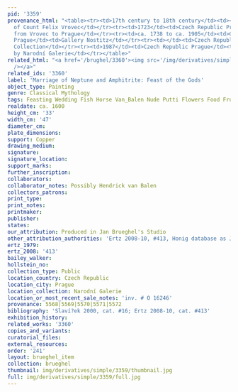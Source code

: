 ```yaml
---
pid: '3359'
provenance_html: "<table><tr><td>17th century to 18th century</td><td></td><td>Collection
  of Count Felix Vrovec</td></tr><tr><td>1723</td><td>Czech Republic Prague</td><td>Sale
  from Vrovec to Prague</td></tr><tr><td>ca. 1738 to ca. 1905</td><td>Czech Republic
  Prague</td><td>Gallery Nostitz</td></tr><tr><td></td><td>Czech Republic Prague</td><td>Private
  Collection</td></tr><tr><td>1987</td><td>Czech Republic Prague</td><td>Acquired
  by Narodní Galerie</td></tr></table>"
related_html: "<a href='/brughel/3360'><img src='/img/derivatives/simple/3360/thumbnail.jpg'
  /></a>"
related_ids: '3360'
label: 'Marriage of Neptune and Amphitrite: Feast of the Gods'
object_type: Painting
genre: Classical Mythology
tags: Feasting Wedding Fish Horse Van_Balen Nude Putti Flowers Food Fruit Shells
realdate: ca. 1600
height_cm: '33'
width_cm: '47'
diameter_cm: 
plate_dimensions: 
support: Copper
drawing_medium: 
signature: 
signature_location: 
support_marks: 
further_inscription: 
collaborators: 
collaborator_notes: Possibly Hendrick van Balen
collectors_patrons: 
print_type: 
print_notes: 
printmaker: 
publisher: 
states: 
our_attribution: Produced in Jan Brueghel's Studio
other_attribution_authorities: 'Ertz 2008-10, #413, Honig database as Jan and studio'
ertz_1979: 
ertz_2008: '413'
bailey_walker: 
hollstein_no: 
collection_type: Public
location_country: Czech Republic
location_city: Prague
location_collection: Narodní Galerie
location_or_most_recent_sale_notes: 'inv. # O 16246'
provenance: 5568|5569|5570|5571|5572
bibliography: 'Slaví?ek 2000, cat. #16; Ertz 2008-10, cat. #413'
exhibition_history: 
related_works: '3360'
copies_and_variants: 
curatorial_files: 
external_resources: 
order: '241'
layout: brueghel_item
collection: brueghel
thumbnail: img/derivatives/simple/3359/thumbnail.jpg
full: img/derivatives/simple/3359/full.jpg
---
```

